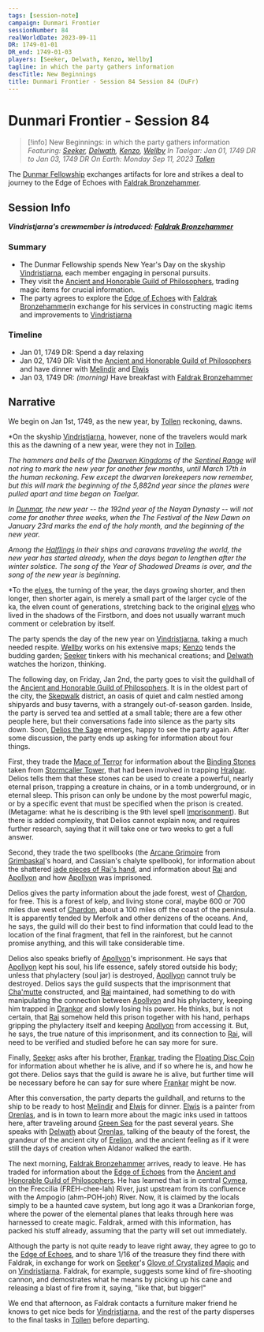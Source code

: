 ```yaml
---
tags: [session-note]
campaign: Dunmari Frontier
sessionNumber: 84
realWorldDate: 2023-09-11
DR: 1749-01-01
DR_end: 1749-01-03
players: [Seeker, Delwath, Kenzo, Wellby]
tagline: in which the party gathers information
descTitle: New Beginnings
title: Dunmari Frontier - Session 84 Session 84 (DuFr)
---
```

# Dunmari Frontier - Session 84

>[!info] New Beginnings: in which the party gathers information
> *Featuring: [Seeker](<../../../people/pcs/dunmar-fellowship/seeker.md>), [Delwath](<../../../people/pcs/dunmar-fellowship/delwath.md>), [Kenzo](<../../../people/pcs/dunmar-fellowship/kenzo.md>), [Wellby](<../../../people/pcs/dunmar-fellowship/wellby.md>)*
> *In Taelgar: Jan 01, 1749 DR to Jan 03, 1749 DR*
> *On Earth: Monday Sep 11, 2023*
> *[Tollen](<../../../gazetteer/western-green-sea/tollen/tollen.md>)*

The [Dunmar Fellowship](<../../../people/pcs/dunmar-fellowship/dunmar-fellowship.md>) exchanges artifacts for lore and strikes a deal to journey to the Edge of Echoes with [Faldrak Bronzehammer](<../../../people/dwarves/faldrak-bronzehammer.md>).
## Session Info

***Vindristjarna's crewmember is introduced: [Faldrak Bronzehammer](<../../../people/dwarves/faldrak-bronzehammer.md>)***
### Summary
- The Dunmar Fellowship spends New Year's Day on the skyship [Vindristjarna](<../../../things/ships/vindristjarna.md>), each member engaging in personal pursuits.
- They visit the [Ancient and Honorable Guild of Philosophers](<../../../groups/tollen-guilds/ancient-and-honorable-guild-of-philosophers.md>), trading magic items for crucial information.
- The party agrees to explore the [Edge of Echoes](<../../../gazetteer/western-green-sea/cymea/edge-of-echoes.md>) with [Faldrak Bronzehammer](<../../../people/dwarves/faldrak-bronzehammer.md>)in exchange for his services in constructing magic items and improvements to [Vindristjarna](<../../../things/ships/vindristjarna.md>)
### Timeline
- Jan 01, 1749 DR: Spend a day relaxing
- Jan 02, 1749 DR: Visit the [Ancient and Honorable Guild of Philosophers](<../../../groups/tollen-guilds/ancient-and-honorable-guild-of-philosophers.md>) and have dinner with [Melindir](<../../../people/elves/melindir.md>) and [Elwis](<../../../people/elves/elwis.md>)
- Jan 03, 1749 DR: *(morning)* Have breakfast with [Faldrak Bronzehammer](<../../../people/dwarves/faldrak-bronzehammer.md>) 

## Narrative
We begin on Jan 1st, 1749, as the new year, by [Tollen](<../../../gazetteer/western-green-sea/tollen/tollen.md>) reckoning, dawns. 

*On the skyship [Vindristjarna](<../../../things/ships/vindristjarna.md>), however, none of the travelers would mark this as the dawning of a new year, were they not in [Tollen](<../../../gazetteer/western-green-sea/tollen/tollen.md>). 

*The hammers and bells of the [Dwarven Kingdoms](<../../../gazetteer/sentinel-range/dwarven-kingdoms/dwarven-kingdoms.md>) of the [Sentinel Range](<../../../gazetteer/sentinel-range/sentinel-range.md>) will not ring to mark the new year for another few months, until March 17th in the human reckoning. Few except the dwarven lorekeepers now remember, but this will mark the beginning of the 5,882nd year since the planes were pulled apart and time began on Taelgar.*

*In [Dunmar](<../../../gazetteer/greater-dunmar/realms/dunmar/dunmar.md>), the new year -- the 192nd year of the Nayan Dynasty -- will not come for another three weeks, when the The Festival of the New Dawn on January 23rd marks the end of the holy month, and the beginning of the new year.*

*Among the [Halflings](<../../../species/children-of-the-embodied-gods/halflings/halflings.md>) in their ships and caravans traveling the world, the new year has started already, when the days began to lengthen after the winter solstice. The song of the Year of Shadowed Dreams is over, and the song of the new year is beginning.*

*To the [elves](<../../../species/children-of-the-embodied-gods/elves/elves.md>), the turning of the year, the days growing shorter, and then longer, then shorter again, is merely a small part of the larger cycle of the ka, the elven count of generations, stretching back to the original [elves](<../../../species/children-of-the-embodied-gods/elves/elves.md>) who lived in the shadows of the Firstborn, and does not usually warrant much comment or celebration by itself.

The party spends the day of the new year on [Vindristjarna](<../../../things/ships/vindristjarna.md>), taking a much needed respite. [Wellby](<../../../people/pcs/dunmar-fellowship/wellby.md>) works on his extensive maps; [Kenzo](<../../../people/pcs/dunmar-fellowship/kenzo.md>) tends the budding garden; [Seeker](<../../../people/pcs/dunmar-fellowship/seeker.md>) tinkers with his mechanical creations; and [Delwath](<../../../people/pcs/dunmar-fellowship/delwath.md>) watches the horizon, thinking. 

The following day, on Friday, Jan 2nd, the party goes to visit the guildhall of the [Ancient and Honorable Guild of Philosophers](<../../../groups/tollen-guilds/ancient-and-honorable-guild-of-philosophers.md>). It is in the oldest part of the city, the [Skepwalk](<../../../gazetteer/western-green-sea/tollen/skepwalk.md>) district, an oasis of quiet and calm nestled among shipyards and busy taverns, with a strangely out-of-season garden. Inside, the party is served tea and settled at a small table; there are a few other people here, but their conversations fade into silence as the party sits down. Soon, [Delios the Sage](<../../../people/tollenders/delios-the-sage.md>) emerges, happy to see the party again. After some discussion, the party ends up asking for information about four things.

First, they trade the [Mace of Terror](<../treasure/treasure-from-chardonians/mace-of-terror.md>) for information about the [Binding Stones](<../treasure/treasure-from-stormcaller-tower/binding-stones.md>) taken from [Stormcaller Tower](<../../../gazetteer/greater-dunmar/dunmari-basin/stormcaller-tower.md>), that had been involved in trapping [Hralgar](<../../../people/giants/hralgar.md>). Delios tells them that these stones can be used to create a powerful, nearly eternal prison, trapping a creature in chains, or in a tomb underground, or in eternal sleep. This prison can only be undone by the most powerful magic, or by a specific event that must be specified when the prison is created. (Metagame: what he is describing is the 9th level spell [Imprisonment](https://www.dndbeyond.com/spells/imprisonment)). But there is added complexity, that Delios cannot explain now, and requires further research, saying that it will take one or two weeks to get a full answer. 

Second, they trade the two spellbooks (the [Arcane Grimoire](<../treasure/treasure-from-the-elderwood/arcane-grimoire.md>) from [Grimbaskal](<../../../people/other-nonhumans/mezzar.md>)'s hoard, and Cassian's chalyte spellbook), for information about the shattered [jade pieces of Rai's hand](<../treasure/gifts-and-heirlooms/jade-piece-of-rai-s-hand.md>), and information about [Rai](<../../../people/pcs/great-war/rai.md>) and [Apollyon](<../../../people/historical-figures/drankorian-emperors/apollyon.md>) and how [Apollyon](<../../../people/historical-figures/drankorian-emperors/apollyon.md>) was imprisoned.

Delios gives the party information about the jade forest, west of [Chardon](<../../../gazetteer/west-coast/chardonian-empire/chardon/chardon.md>), for free. This is a forest of kelp, and living stone coral, maybe 600 or 700 miles due west of [Chardon](<../../../gazetteer/west-coast/chardonian-empire/chardon/chardon.md>), about a 100 miles off the coast of the peninsula. It is apparently tended by Merfolk and other denizens of the oceans. And, he says, the guild will do their best to find information that could lead to the location of the final fragment, that fell in the rainforest, but he cannot promise anything, and this will take considerable time. 

Delios also speaks briefly of [Apollyon](<../../../people/historical-figures/drankorian-emperors/apollyon.md>)'s imprisonment. He says that [Apollyon](<../../../people/historical-figures/drankorian-emperors/apollyon.md>) kept his soul, his life essence, safely stored outside his body; unless that phylactery (soul jar) is destroyed, [Apollyon](<../../../people/historical-figures/drankorian-emperors/apollyon.md>) cannot truly be destroyed. Delios says the guild suspects that the imprisonment that [Cha'mutte](<../../../people/extraplanar-powers/cha-mutte.md>) constructed, and [Rai](<../../../people/pcs/great-war/rai.md>) maintained, had something to do with manipulating the connection between [Apollyon](<../../../people/historical-figures/drankorian-emperors/apollyon.md>) and his phylactery, keeping him trapped in [Drankor](<../../../history/drankorian-era/drankor.md>) and slowly losing his power. He thinks, but is not certain, that [Rai](<../../../people/pcs/great-war/rai.md>) somehow held this prison together with his hand, perhaps gripping the phylactery itself and keeping [Apollyon](<../../../people/historical-figures/drankorian-emperors/apollyon.md>) from accessing it. But, he says, the true nature of this imprisonment, and its connection to [Rai](<../../../people/pcs/great-war/rai.md>), will need to be verified and studied before he can say more for sure. 

Finally, [Seeker](<../../../people/pcs/dunmar-fellowship/seeker.md>) asks after his brother, [Frankar](<../../../people/dwarves/frankar.md>), trading the [Floating Disc Coin](<../treasure/treasure-from-dunmari-ruins/floating-disc-coin.md>) for information about whether he is alive, and if so where he is, and how he got there. Delios says that the guild is aware he is alive, but further time will be necessary before he can say for sure where [Frankar](<../../../people/dwarves/frankar.md>) might be now. 

After this conversation, the party departs the guildhall, and returns to the ship to be ready to host [Melindir](<../../../people/elves/melindir.md>) and [Elwis](<../../../people/elves/elwis.md>) for dinner. [Elwis](<../../../people/elves/elwis.md>) is a painter from [Orenlas](<../../../gazetteer/istaros-watershed/orenlas/orenlas.md>), and is in town to learn more about the magic inks used in tattoos here, after traveling around [Green Sea](<../../../gazetteer/green-sea.md>) for the past several years. She speaks with [Delwath](<../../../people/pcs/dunmar-fellowship/delwath.md>) about [Orenlas](<../../../gazetteer/istaros-watershed/orenlas/orenlas.md>), talking of the beauty of the forest, the grandeur of the ancient city of [Erelion](<../../../gazetteer/istaros-watershed/orenlas/erelion.md>), and the ancient feeling as if it were still the days of creation when Aldanor walked the earth. 

The next morning, [Faldrak Bronzehammer](<../../../people/dwarves/faldrak-bronzehammer.md>) arrives, ready to leave. He has traded for information about the [Edge of Echoes](<../../../gazetteer/western-green-sea/cymea/edge-of-echoes.md>) from the [Ancient and Honorable Guild of Philosophers](<../../../groups/tollen-guilds/ancient-and-honorable-guild-of-philosophers.md>). He has learned that is in central [Cymea](<../../../gazetteer/western-green-sea/cymea/cymea.md>), on the Freccilia (FREH-chee-lah) River, just upstream from its confluence with the Ampogio (ahm-POH-joh) River. Now, it is claimed by the locals simply to be a haunted cave system, but long ago it was a Drankorian forge, where the power of the elemental planes that leaks through here was harnessed to create magic. Faldrak, armed with this information, has packed his stuff already, assuming that the party will set out immediately. 

Although the party is not quite ready to leave right away, they agree to go to the [Edge of Echoes](<../../../gazetteer/western-green-sea/cymea/edge-of-echoes.md>), and to share 1/16 of the treasure they find there with Faldrak, in exchange for work on [Seeker](<../../../people/pcs/dunmar-fellowship/seeker.md>)'s [Glove of Crystalized Magic](<../treasure/treasure-from-solo-adventures/glove-of-crystalized-magic.md>) and on [Vindristjarna](<../../../things/ships/vindristjarna.md>). Faldrak, for example, suggests some kind of fire-shooting cannon, and demostrates what he means by picking up his cane and releasing a blast of fire from it, saying, "like that, but bigger!"

We end that afternoon, as Faldrak contacts a furniture maker friend he knows to get nice beds for [Vindristjarna](<../../../things/ships/vindristjarna.md>), and the rest of the party disperses to the final tasks in [Tollen](<../../../gazetteer/western-green-sea/tollen/tollen.md>) before departing. 
